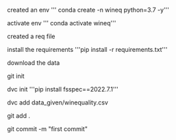 created an env
''' conda create -n wineq python=3.7 -y'''

activate env
''' conda activate wineq'''

created a req file

install the requirements
'''pip install -r requirements.txt'''

download the data

git init

dvc init 
'''pip install fsspec==2022.7.1'''

dvc add data_given/winequality.csv

git add .

git commit -m "first commit"
